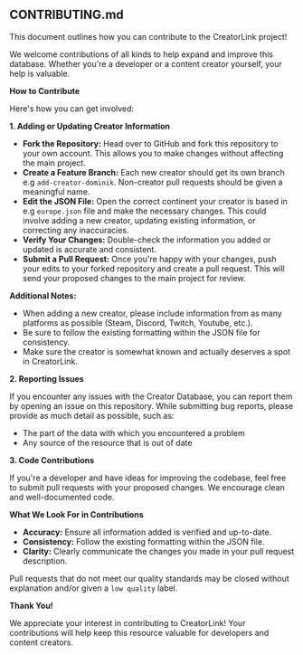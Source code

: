 ## CONTRIBUTING.md

This document outlines how you can contribute to the CreatorLink project!

We welcome contributions of all kinds to help expand and improve this database. Whether you're a developer or a content creator yourself, your help is valuable.

**How to Contribute**

Here's how you can get involved:

**1. Adding or Updating Creator Information**

* **Fork the Repository:** Head over to GitHub and fork this repository to your own account. This allows you to make changes without affecting the main project.
* **Create a Feature Branch:** Each new creator should get its own branch e.g `add-creator-dominik`. Non-creator pull requests should be given a meaningful name.
* **Edit the JSON File:** Open the correct continent your creator is based in e.g `europe.json` file and make the necessary changes. This could involve adding a new creator, updating existing information, or correcting any inaccuracies.
* **Verify Your Changes:**  Double-check the information you added or updated is accurate and consistent. 
* **Submit a Pull Request:**  Once you're happy with your changes, push your edits to your forked repository and create a pull request. This will send your proposed changes to the main project for review.

**Additional Notes:**

* When adding a new creator, please include information from as many platforms as possible (Steam, Discord, Twitch, Youtube, etc.).
* Be sure to follow the existing formatting within the JSON file for consistency.
* Make sure the creator is somewhat known and actually deserves a spot in CreatorLink.

**2. Reporting Issues**

If you encounter any issues with the Creator Database, you can report them by opening an issue on this repository. While submitting bug reports, please provide as much detail as possible, such as:

* The part of the data with which you encountered a problem
* Any source of the resource that is out of date

**3. Code Contributions**

If you're a developer and have ideas for improving the codebase, feel free to submit pull requests with your proposed changes. We encourage clean and well-documented code.

**What We Look For in Contributions**

* **Accuracy:** Ensure all information added is verified and up-to-date. 
* **Consistency:** Follow the existing formatting within the JSON file. 
* **Clarity:**  Clearly communicate the changes you made in your pull request description.

Pull requests that do not meet our quality standards may be closed without explanation and/or given a `low quality` label.

**Thank You!**

We appreciate your interest in contributing to CreatorLink! Your contributions will help keep this resource valuable for developers and content creators.
